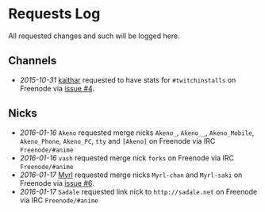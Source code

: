 # Requests Log

All requested changes and such will be logged here.

## Channels

- *2015-10-31* [kaithar](https://github.com/kaithar) requested to have stats for `#twitchinstalls` on Freenode via [issue #4](https://github.com/ZacharyDuBois/pisg-config/issues/4).

## Nicks

- *2016-01-16* `Akeno` requested merge nicks `Akeno_`, `Akeno__`, `Akeno_Mobile`, `Akeno_Phone`, `Akeno_PC`, `tty` and `[Akeno]` on Freenode via IRC `Freenode/#anime`
- *2016-01-16* `vash` requested merge nick `forks` on Freenode via IRC `Freenode/#anime`
- *2016-01-17* [Myrl](https://github.com/Myrl) requested merge nicks `Myrl-chan` and `Myrl-saki` on Freenode via [issue #6](https://github.com/ZacharyDuBois/pisg-config/issues/6).
- *2016-01-17* `Sadale` requested link nick to `http://sadale.net` on Freenode via IRC `Freenode/#anime`
